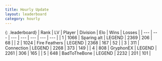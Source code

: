 ```yaml
---
title: Hourly Update
layout: leaderboard
category: hourly
---
```


{: .leaderboard}
| Rank | LV | Player | Division | Elo | Wins | Losses |
| --- | --- | --- | --- | --- | --- | --- |
| <span data-change="0">1</span> | 1066 | <span title="ID: 203132">Sparing alt</span> | LEGEND | <span data-change="0">2369</span> | <span data-change="0">206</span> | <span data-change="0">68</span> |
| <span data-change="0">2</span> | 1024 | <span title="ID: 357425">Fire Feathers</span> | LEGEND | <span data-change="0">2368</span> | <span data-change="0">167</span> | <span data-change="0">52</span> |
| <span data-change="1">3</span> | 311 | <span title="ID: 539711">Connection</span> | LEGEND | <span data-change="22">2268</span> | <span data-change="4">373</span> | <span data-change="0">149</span> |
| <span data-change="-1">4</span> | 808 | <span title="ID: 315148">GryphonEX</span> | LEGEND | <span data-change="0">2261</span> | <span data-change="0">306</span> | <span data-change="0">165</span> |
| <span data-change="0">5</span> | 648 | <span title="ID: 391169">BadToTheBone</span> | LEGEND | <span data-change="0">2232</span> | <span data-change="0">201</span> | <span data-change="0">101</span> |